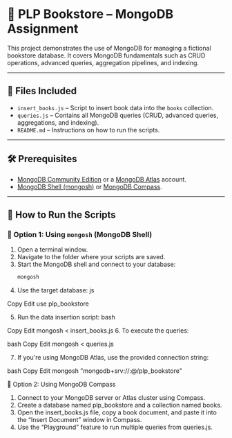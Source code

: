 # 📘 PLP Bookstore – MongoDB Assignment

This project demonstrates the use of MongoDB for managing a fictional bookstore database. It covers MongoDB fundamentals such as CRUD operations, advanced queries, aggregation pipelines, and indexing.

---

## 📂 Files Included

- `insert_books.js` – Script to insert book data into the `books` collection.
- `queries.js` – Contains all MongoDB queries (CRUD, advanced queries, aggregations, and indexing).
- `README.md` – Instructions on how to run the scripts.

---

## 🛠 Prerequisites

- [MongoDB Community Edition](https://www.mongodb.com/try/download/community) or a [MongoDB Atlas](https://www.mongodb.com/cloud/atlas) account.
- [MongoDB Shell (mongosh)](https://www.mongodb.com/try/download/shell) or [MongoDB Compass](https://www.mongodb.com/try/download/compass).

---

## 🚀 How to Run the Scripts

### 🔹 Option 1: Using `mongosh` (MongoDB Shell)

1. Open a terminal window.
2. Navigate to the folder where your scripts are saved.
3. Start the MongoDB shell and connect to your database:
   ```bash
   mongosh

4. Use the target database:
js

Copy
Edit
use plp_bookstore

5. Run the data insertion script:
bash

Copy
Edit
mongosh < insert_books.js
6. To execute the queries:

bash
Copy
Edit
mongosh < queries.js

7. If you're using MongoDB Atlas, use the provided connection string:

bash
Copy
Edit
mongosh "mongodb+srv://<username>:<password>@<cluster-url>/plp_bookstore"


🔹 Option 2: Using MongoDB Compass
1. Connect to your MongoDB server or Atlas cluster using Compass.
2. Create a database named plp_bookstore and a collection named books.
3. Open the insert_books.js file, copy a book document, and paste it into the “Insert Document” window in Compass.
4. Use the “Playground” feature to run multiple queries from queries.js.

